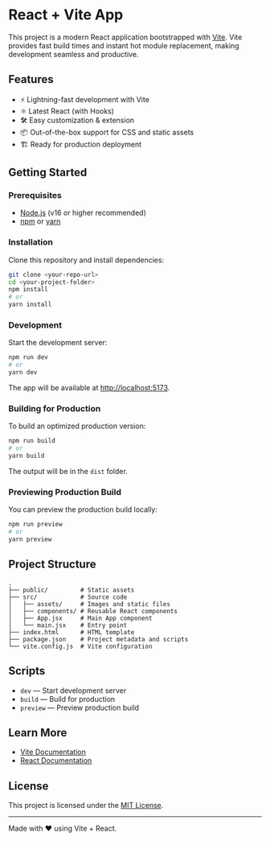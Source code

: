 # React + Vite App

This project is a modern React application bootstrapped with [Vite](https://vitejs.dev/). Vite provides fast build times and instant hot module replacement, making development seamless and productive.

## Features

- ⚡️ Lightning-fast development with Vite
- ⚛️ Latest React (with Hooks)
- 🛠️ Easy customization & extension
- 📦 Out-of-the-box support for CSS and static assets
- 🏗️ Ready for production deployment

## Getting Started

### Prerequisites

- [Node.js](https://nodejs.org/) (v16 or higher recommended)
- [npm](https://www.npmjs.com/) or [yarn](https://yarnpkg.com/)

### Installation

Clone this repository and install dependencies:

```bash
git clone <your-repo-url>
cd <your-project-folder>
npm install
# or
yarn install
```

### Development

Start the development server:

```bash
npm run dev
# or
yarn dev
```

The app will be available at [http://localhost:5173](http://localhost:5173).

### Building for Production

To build an optimized production version:

```bash
npm run build
# or
yarn build
```

The output will be in the `dist` folder.

### Previewing Production Build

You can preview the production build locally:

```bash
npm run preview
# or
yarn preview
```

## Project Structure

```
.
├── public/         # Static assets
├── src/            # Source code
│   ├── assets/     # Images and static files
│   ├── components/ # Reusable React components
│   ├── App.jsx     # Main App component
│   └── main.jsx    # Entry point
├── index.html      # HTML template
├── package.json    # Project metadata and scripts
└── vite.config.js  # Vite configuration
```

## Scripts

- `dev` — Start development server
- `build` — Build for production
- `preview` — Preview production build

## Learn More

- [Vite Documentation](https://vitejs.dev/guide/)
- [React Documentation](https://react.dev/)

## License

This project is licensed under the [MIT License](LICENSE).

---

Made with ❤️ using Vite + React.
